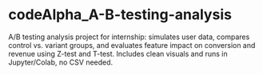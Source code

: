 # codeAlpha_A-B-testing-analysis
A/B testing analysis project for internship: simulates user data, compares control vs. variant groups, and evaluates feature impact on conversion and revenue using Z-test and T-test. Includes clean visuals and runs in Jupyter/Colab, no CSV needed.          
